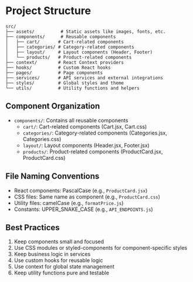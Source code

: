 # Project Structure

```
src/
├── assets/          # Static assets like images, fonts, etc.
├── components/      # Reusable components
│   ├── cart/       # Cart-related components
│   ├── categories/ # Category-related components
│   ├── layout/     # Layout components (Header, Footer)
│   └── products/   # Product-related components
├── context/        # React Context providers
├── hooks/          # Custom React hooks
├── pages/          # Page components
├── services/       # API services and external integrations
├── styles/         # Global styles and theme
└── utils/          # Utility functions and helpers
```

## Component Organization

- `components/`: Contains all reusable components
  - `cart/`: Cart-related components (Cart.jsx, Cart.css)
  - `categories/`: Category-related components (Categories.jsx, Categories.css)
  - `layout/`: Layout components (Header.jsx, Footer.jsx)
  - `products/`: Product-related components (ProductCard.jsx, ProductCard.css)

## File Naming Conventions

- React components: PascalCase (e.g., `ProductCard.jsx`)
- CSS files: Same name as component (e.g., `ProductCard.css`)
- Utility files: camelCase (e.g., `formatPrice.js`)
- Constants: UPPER_SNAKE_CASE (e.g., `API_ENDPOINTS.js`)

## Best Practices

1. Keep components small and focused
2. Use CSS modules or styled-components for component-specific styles
3. Keep business logic in services
4. Use custom hooks for reusable logic
5. Use context for global state management
6. Keep utility functions pure and testable 